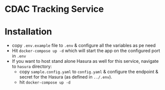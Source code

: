 # CDAC Tracking Service

# Installation
- copy `.env.example` file to `.env` & configure all the variables as pe need
- Hit `docker-compose up -d` which will start the app on the configured port in `.env`
- If you want to host stand alone Hasura as well for this service, navigate to `hasura` directory:
    - copy `sample.config.yaml` to `config.yaml` & configure the endpoint & secret for the Hasura (as defined in `../.env`).
    - hit `docker-compose up -d`
